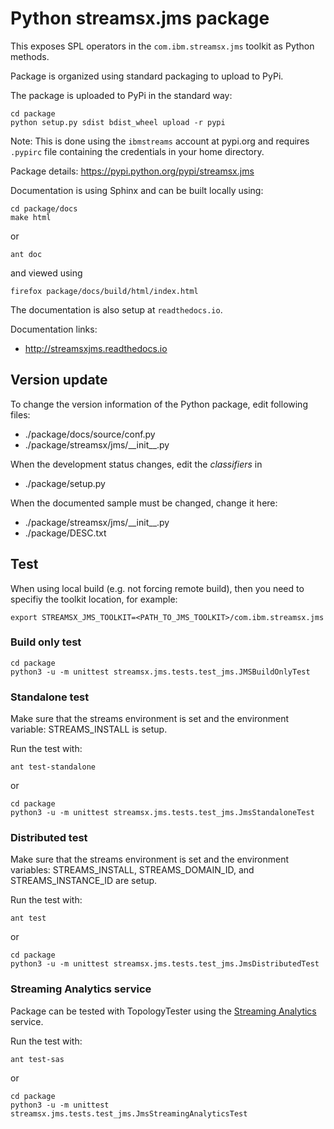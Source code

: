 # Python streamsx.jms package

This exposes SPL operators in the `com.ibm.streamsx.jms` toolkit as Python methods.

Package is organized using standard packaging to upload to PyPi.

The package is uploaded to PyPi in the standard way:
```
cd package
python setup.py sdist bdist_wheel upload -r pypi
```
Note: This is done using the `ibmstreams` account at pypi.org and requires `.pypirc` file containing the credentials in your home directory.

Package details: https://pypi.python.org/pypi/streamsx.jms

Documentation is using Sphinx and can be built locally using:
```
cd package/docs
make html
```

or

    ant doc

and viewed using
```
firefox package/docs/build/html/index.html
```

The documentation is also setup at `readthedocs.io`.

Documentation links:
* http://streamsxjms.readthedocs.io

## Version update

To change the version information of the Python package, edit following files:

- ./package/docs/source/conf.py
- ./package/streamsx/jms/\_\_init\_\_.py

When the development status changes, edit the *classifiers* in

- ./package/setup.py

When the documented sample must be changed, change it here:

- ./package/streamsx/jms/\_\_init\_\_.py
- ./package/DESC.txt


## Test

When using local build (e.g. not forcing remote build), then you need to specifiy the toolkit location, for example:

    export STREAMSX_JMS_TOOLKIT=<PATH_TO_JMS_TOOLKIT>/com.ibm.streamsx.jms


### Build only test


```
cd package
python3 -u -m unittest streamsx.jms.tests.test_jms.JMSBuildOnlyTest
```



### Standalone test

Make sure that the streams environment is set and the environment variable:
STREAMS_INSTALL is setup.

Run the test with:

    ant test-standalone

or

```
cd package
python3 -u -m unittest streamsx.jms.tests.test_jms.JmsStandaloneTest
```



### Distributed test

Make sure that the streams environment is set and the environment variables:
STREAMS_INSTALL, STREAMS_DOMAIN_ID, and STREAMS_INSTANCE_ID are setup.

Run the test with:

    ant test

or

```
cd package
python3 -u -m unittest streamsx.jms.tests.test_jms.JmsDistributedTest
```



### Streaming Analytics service

Package can be tested with TopologyTester using the [Streaming Analytics](https://www.ibm.com/cloud/streaming-analytics) service.

Run the test with:

    ant test-sas

or

```
cd package
python3 -u -m unittest streamsx.jms.tests.test_jms.JmsStreamingAnalyticsTest
```


